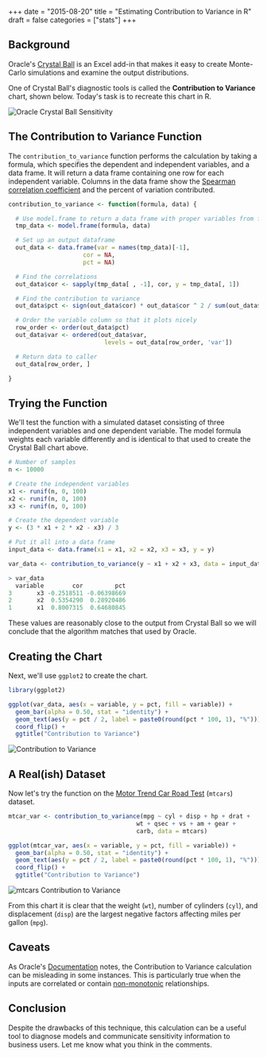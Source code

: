 +++
date = "2015-08-20"
title = "Estimating Contribution to Variance in R"
draft = false
categories = ["stats"]
+++

## Background

Oracle's [Crystal Ball](http://www.oracle.com/us/products/applications/crystalball/overview/index.html) is an Excel add-in that makes it easy to create Monte-Carlo simulations and examine the output distributions.

One of Crystal Ball's diagnostic tools is called the __Contribution to Variance__ chart, shown below. Today's task is to recreate this chart in R.

![Oracle Crystal Ball Sensitivity](images/crystal_ball_sensitivity.png)

## The Contribution to Variance Function

The `contribution_to_variance` function performs the calculation by taking a formula, which specifies the dependent and independent variables, and a data frame. It will return a data frame containing one row for each independent variable. Columns in the data frame show the [Spearman correlation coefficient](http://en.wikipedia.org/wiki/Spearman%27s_rank_correlation_coefficient) and the percent of variation contributed.

``` r
contribution_to_variance <- function(formula, data) {

  # Use model.frame to return a data frame with proper variables from formula
  tmp_data <- model.frame(formula, data)

  # Set up an output dataframe
  out_data <- data.frame(var = names(tmp_data)[-1],
                     cor = NA,
                     pct = NA)

  # Find the correlations
  out_data$cor <- sapply(tmp_data[ , -1], cor, y = tmp_data[, 1])

  # Find the contribution to variance
  out_data$pct <- sign(out_data$cor) * out_data$cor ^ 2 / sum(out_data$cor ^ 2)

  # Order the variable column so that it plots nicely
  row_order <- order(out_data$pct)
  out_data$var <- ordered(out_data$var,
                           levels = out_data[row_order, 'var'])

  # Return data to caller
  out_data[row_order, ]

}

```

## Trying the Function

We'll test the function with a simulated dataset consisting of three independent variables and one dependent variable. The model formula weights each variable differently and is identical to that used to create the Crystal Ball chart above.

``` r
# Number of samples
n <- 10000

# Create the independent variables
x1 <- runif(n, 0, 100)
x2 <- runif(n, 0, 100)
x3 <- runif(n, 0, 100)

# Create the dependent variable
y <- (3 * x1 + 2 * x2 - x3) / 3

# Put it all into a data frame
input_data <- data.frame(x1 = x1, x2 = x2, x3 = x3, y = y)

var_data <- contribution_to_variance(y ~ x1 + x2 + x3, data = input_data)

> var_data
  variable        cor         pct
3       x3 -0.2518511 -0.06398669
2       x2  0.5354290  0.28920486
1       x1  0.8007315  0.64680845

```

These values are reasonably close to the output from Crystal Ball so we will conclude that the algorithm matches that used by Oracle.

## Creating the Chart

Next, we'll use `ggplot2` to create the chart.

``` r
library(ggplot2)

ggplot(var_data, aes(x = variable, y = pct, fill = variable)) +
  geom_bar(alpha = 0.50, stat = "identity") +
  geom_text(aes(y = pct / 2, label = paste0(round(pct * 100, 1), "%"))) +
  coord_flip() +
  ggtitle("Contribution to Variance")

```

![Contribution to Variance](images/contribution_to_variance.png)

## A Real(ish) Dataset

Now let's try the function on the [Motor Trend Car Road Test](https://stat.ethz.ch/R-manual/R-devel/library/datasets/html/mtcars.html) (`mtcars`) dataset.

``` r
mtcar_var <- contribution_to_variance(mpg ~ cyl + disp + hp + drat +
                                    wt + qsec + vs + am + gear +
                                    carb, data = mtcars)

ggplot(mtcar_var, aes(x = variable, y = pct, fill = variable)) +
  geom_bar(alpha = 0.50, stat = "identity") +
  geom_text(aes(y = pct / 2, label = paste0(round(pct * 100, 1), "%"))) +
  coord_flip() +
  ggtitle("Contribution to Variance")

```

![mtcars Contribution to Variance](images/mtcars_contribution_to_variance.png)

From this chart it is clear that the weight (`wt`), number of cylinders (`cyl`), and displacement (`disp`) are the largest negative factors affecting miles per gallon (`mpg`).

## Caveats

As Oracle's [Documentation](http://docs.oracle.com/cd/E17236_01/epm.1112/cb_user/frameset.htm?ch07s04s03.html) notes, the Contribution to Variance calculation can be misleading in some instances. This is particularly true when the inputs are correlated or contain [non-monotonic](http://en.wikipedia.org/wiki/Monotonic_function) relationships.

## Conclusion

Despite the drawbacks of this technique, this calculation can be a useful tool to diagnose models and communicate sensitivity information to business users. Let me know what you think in the comments.
